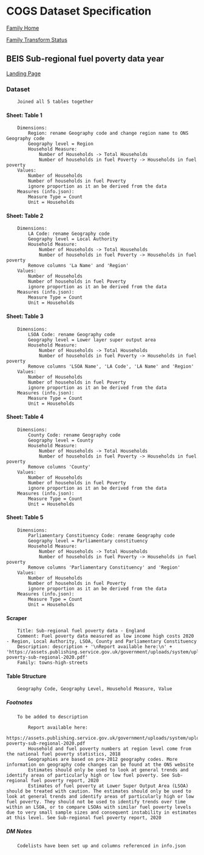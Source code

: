 # COGS Dataset Specification

[Family Home](https://gss-cogs.github.io/family-towns-and-high-streets/datasets/specmenu.html)

[Family Transform Status](https://gss-cogs.github.io/family-towns-and-high-streets/datasets/index.html)

## BEIS Sub-regional fuel poverty data  year 

[Landing Page](https://www.gov.uk/government/collections/fuel-poverty-sub-regional-statistics)


### Dataset

		Joined all 5 tables together

#### Sheet: Table 1

		Dimensions:
			Region: rename Geography code and change region name to ONS Geography code
			Geography level = Region
			Household Measure: 
				Number of Households -> Total Households
				Number of households in fuel Poverty -> Households in fuel poverty
		Values:
			Number of Households
			Number of households in fuel Poverty
			ignore proportion as it an be derived from the data
		Measures (info.json):
			Measure Type = Count
			Unit = Households

#### Sheet: Table 2

		Dimensions:
			LA Code: rename Geography code
			Geography level = Local Authority
			Household Measure: 
				Number of Households -> Total Households
				Number of households in fuel Poverty -> Households in fuel poverty
			Remove columns 'La Name' and 'Region'
		Values:
			Number of Households
			Number of households in fuel Poverty
			ignore proportion as it an be derived from the data
		Measures (info.json):
			Measure Type = Count
			Unit = Households

#### Sheet: Table 3

		Dimensions:
			LSOA Code: rename Geography code
			Geography level = Lower layer super output area
			Household Measure: 
				Number of Households -> Total Households
				Number of households in fuel Poverty -> Households in fuel poverty
			Remove columns 'LSOA Name', 'LA Code', 'LA Name' and 'Region'
		Values:
			Number of Households
			Number of households in fuel Poverty
			ignore proportion as it an be derived from the data
		Measures (info.json):
			Measure Type = Count
			Unit = Households

#### Sheet: Table 4

		Dimensions:
			County Code: rename Geography code
			Geography level = County
			Household Measure: 
				Number of Households -> Total Households
				Number of households in fuel Poverty -> Households in fuel poverty
			Remove columns 'County'
		Values:
			Number of Households
			Number of households in fuel Poverty
			ignore proportion as it an be derived from the data
		Measures (info.json):
			Measure Type = Count
			Unit = Households		

#### Sheet: Table 5

		Dimensions:
			Parliamentary Constituency Code: rename Geography code
			Geography level = Parliamentary constituency
			Household Measure: 
				Number of Households -> Total Households
				Number of households in fuel Poverty -> Households in fuel poverty
			Remove columns 'Parliamentary Constituency' and 'Region'
		Values:
			Number of Households
			Number of households in fuel Poverty
			ignore proportion as it an be derived from the data
		Measures (info.json):
			Measure Type = Count
			Unit = Households	

#### Scraper

		Title: Sub-regional fuel poverty data - England
		Comment: Fuel poverty data measured as low income high costs 2020 - Region, Local Authority, LSOA, County and Parliamentary Constituency
		Description: description + '\nReport available here:\n' + 'https://assets.publishing.service.gov.uk/government/uploads/system/uploads/attachment_data/file/882192/fuel-poverty-sub-regional-2020.pdf'
		Family: towns-high-streets
					
#### Table Structure

		Geography Code, Geography Level, Household Measure, Value

##### Footnotes

		To be added to description
		
			Report available here:
			https://assets.publishing.service.gov.uk/government/uploads/system/uploads/attachment_data/file/882192/fuel-poverty-sub-regional-2020.pdf
			Household and fuel poverty numbers at region level come from the national fuel poverty statistics, 2018
			Geographies are based on pre-2012 geography codes. More information on geography code changes can be found at the ONS website
			Estimates should only be used to look at general trends and identify areas of particularly high or low fuel poverty. See Sub-regional fuel poverty report, 2020
			Estimates of fuel poverty at Lower Super Output Area (LSOA) should be treated with caution. The estimates should only be used to look at general trends and identify areas of particularly high or low fuel poverty. They should not be used to identify trends over time within an LSOA, or to compare LSOAs with similar fuel poverty levels due to very small sample sizes and consequent instability in estimates at this level. See Sub-regional fuel poverty report, 2020


##### DM Notes

		Codelists have been set up and columns referenced in info.json

